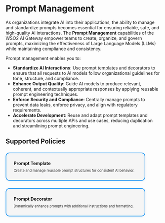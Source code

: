 # Prompt Management

As organizations integrate AI into their applications, the ability to manage and standardize prompts becomes essential for ensuring reliable, safe, and high-quality AI interactions. The **Prompt Management** capabilities of the WSO2 AI Gateway empower teams to create, organize, and govern prompts, maximizing the effectiveness of Large Language Models (LLMs) while maintaining compliance and consistency.

Prompt management enables you to:

- **Standardize AI Interactions**: Use prompt templates and decorators to ensure that all requests to AI models follow organizational guidelines for tone, structure, and compliance.
- **Enhance Output Quality**: Guide AI models to produce relevant, coherent, and contextually appropriate responses by applying reusable prompt engineering techniques.
- **Enforce Security and Compliance**: Centrally manage prompts to prevent data leaks, enforce privacy, and align with regulatory requirements.
- **Accelerate Development**: Reuse and adapt prompt templates and decorators across multiple APIs and use cases, reducing duplication and streamlining prompt engineering.

## Supported Policies

<div style="display: flex; flex-wrap: wrap; gap: 1.5rem; margin-top: 1.5rem;">

  <a href="./prompt-template" style="flex: 1 1 300px; min-width: 280px; max-width: 400px; background: var(--md-primary-fg-color--lightest, #f5f5f5); border: 2px solid var(--md-primary-fg-color, #2196f3); border-radius: 12px; padding: 1.5rem; text-decoration: none; color: inherit; box-shadow: 0 2px 8px rgba(0,0,0,0.04); display: block;">
    <div style="font-size: 0.9rem; font-weight: bold; margin-bottom: 0.5rem;">Prompt Template</div>
    <div style="font-size: 0.7rem; color: var(--md-default-fg-color--light, #333);">Create and manage reusable prompt structures for consistent AI behavior.</div>
  </a>

  <a href="./prompt-decorator" style="flex: 1 1 300px; min-width: 280px; max-width: 400px; background: var(--md-primary-fg-color--lightest, #f5f5f5); border: 2px solid var(--md-primary-fg-color, #2196f3); border-radius: 12px; padding: 1.5rem; text-decoration: none; color: inherit; box-shadow: 0 2px 8px rgba(0,0,0,0.04); display: block;">
    <div style="font-size: 0.9rem; font-weight: bold; margin-bottom: 0.5rem;">Prompt Decorator</div>
    <div style="font-size: 0.7rem; color: var(--md-default-fg-color--light, #333);">Dynamically enhance prompts with additional instructions and formatting.</div>
  </a>

</div>
